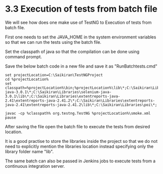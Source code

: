 # 3.3 Execution of tests from batch file

We will see how does one make use of TestNG to Execution of tests from batch file.

First one needs to set the JAVA\_HOME in the system environment variables so that we can run the tests using the batch file.

Set the classpath of java so that the compilation can be done using command prompt.

Save the below batch code in a new file and save it as "RunBatchtests.cmd"

```text
set projectLocation=C:\Saikiran\TestNGProject
cd %projectLocation%
set classpath=%projectLocation%\bin;%projectLocation%\lib\*;C:\Saikiran\Libraries\selenium-java-3.0.1\*;C:\Saikiran\Libraries\selenium-java-3.0.1\lib\*;C:\Saikiran\Libraries\extentreports-java-2.41\extentreports-java-2.41.2\*;C:\Saikiran\Libraries\extentreports-java-2.41\extentreports-java-2.41.2\lib\*;C:\Saikiran\Libraries\poi\*;

javac -cp %classpath% org.testng.TestNG %projectLocation%\smoke.xml
pause
```

After saving the file open the batch file to execute the tests from desired location.

It is a good practise to store the libraries inside the project so that we do not need to explicitly mention the libraries location instead specifying only the library folder name "lib".

The same batch can also be passed in Jenkins jobs to execute tests from a continuous integration server.

